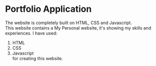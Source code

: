 # Portfolio Application
The website is completely built on HTML, CSS and Javascript. <br>
This website contains a My Personal website, it's showing my skills and experiences.
I have used:
1. HTML
2. CSS
3. Javascript <br>
for creating this website.
